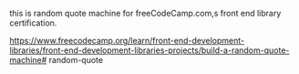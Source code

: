 this is random quote machine for freeCodeCamp.com,s front end library certification.

https://www.freecodecamp.org/learn/front-end-development-libraries/front-end-development-libraries-projects/build-a-random-quote-machine#   r a n d o m - q u o t e  
 
